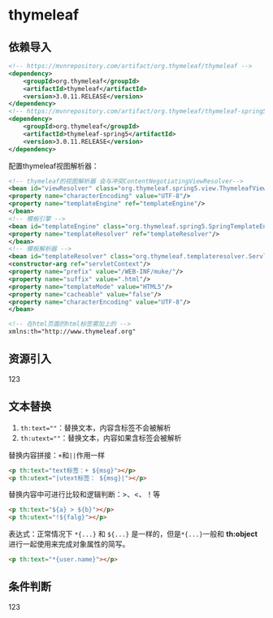 # thymeleaf

## 依赖导入

```xml
<!-- https://mvnrepository.com/artifact/org.thymeleaf/thymeleaf -->
<dependency>
    <groupId>org.thymeleaf</groupId>
    <artifactId>thymeleaf</artifactId>
    <version>3.0.11.RELEASE</version>
</dependency>
<!-- https://mvnrepository.com/artifact/org.thymeleaf/thymeleaf-spring5 -->
<dependency>
    <groupId>org.thymeleaf</groupId>
    <artifactId>thymeleaf-spring5</artifactId>
    <version>3.0.11.RELEASE</version>
</dependency>
```

配置thymeleaf视图解析器：

```xml
<!-- thymeleaf的视图解析器 会与冲突ContentNegotiatingViewResolver-->
<bean id="viewResolver" class="org.thymeleaf.spring5.view.ThymeleafViewResolver">
<property name="characterEncoding" value="UTF-8"/>
<property name="templateEngine" ref="templateEngine"/>
</bean>
<!-- 模板引擎 -->
<bean id="templateEngine" class="org.thymeleaf.spring5.SpringTemplateEngine">
<property name="templateResolver" ref="templateResolver"/>
</bean>
<!-- 模板解析器 -->
<bean id="templateResolver" class="org.thymeleaf.templateresolver.ServletContextTemplateResolver">
<constructor-arg ref="servletContext"/>
<property name="prefix" value="/WEB-INF/muke/"/>
<property name="suffix" value=".html"/>
<property name="templateMode" value="HTML5"/>
<property name="cacheable" value="false"/>
<property name="characterEncoding" value="UTF-8"/>
</bean>
```

```html
<!-- 在html页面的html标签需加上的 -->
xmlns:th="http://www.thymeleaf.org"
```



## 资源引入
123





## 文本替换

1. `th:text=""`：替换文本，内容含标签不会被解析
2. `th:utext=""`：替换文本，内容如果含标签会被解析

替换内容拼接：`+`和`||`作用一样

```html
<p th:text="text标签：+ ${msg}"></p>
<p th:utext="|utext标签： ${msg}|"></p>
```

替换内容中可进行比较和逻辑判断：>、<、！等

```html
<p th:text="${a} > ${b}"></p>
<p th:utext="!${falg}"></p>
```

表达式：正常情况下 `*{...}` 和 `${...}` 是一样的，但是` *{...} `一般和 **th:object** 进行一起使用来完成对象属性的简写。

```html
<p th:text="*{user.name}"></p>
```





## 条件判断

123


